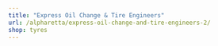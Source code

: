 ```yaml
---
title: "Express Oil Change & Tire Engineers"
url: /alpharetta/express-oil-change-and-tire-engineers-2/
shop: tyres
---
```

